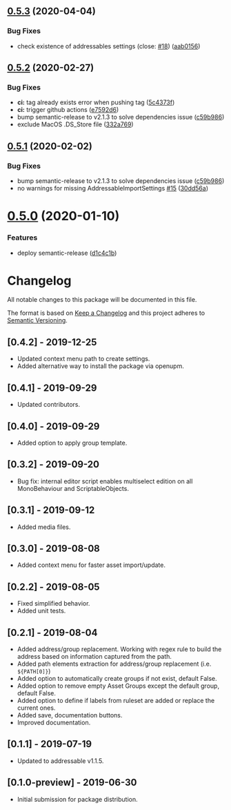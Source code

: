 ## [0.5.3](https://github.com/favoyang/unity-addressable-importer/compare/v0.5.2...v0.5.3) (2020-04-04)


### Bug Fixes

* check existence of addressables settings (close: [#18](https://github.com/favoyang/unity-addressable-importer/issues/18)) ([aab0156](https://github.com/favoyang/unity-addressable-importer/commit/aab0156539b580a57011efd41989bad1d2f56a3c))

## [0.5.2](https://github.com/favoyang/unity-addressable-importer/compare/v0.5.1...v0.5.2) (2020-02-27)


### Bug Fixes

* **ci:** tag already exists error when pushing tag ([5c4373f](https://github.com/favoyang/unity-addressable-importer/commit/5c4373f8713186055cc1898539e0b476e2308a9c))
* **ci:** trigger github actions ([e7592d6](https://github.com/favoyang/unity-addressable-importer/commit/e7592d6c10cf788cbefc7ded82f677ce435376d4))
* bump semantic-release to v2.1.3 to solve dependencies issue ([c59b986](https://github.com/favoyang/unity-addressable-importer/commit/c59b9865c744b01cec73e7bc1013301c67c630ed))
* exclude MacOS .DS_Store file ([332a769](https://github.com/favoyang/unity-addressable-importer/commit/332a769ca88a20c856212167eb48c88ab3f20cee))

## [0.5.1](https://github.com/favoyang/unity-addressable-importer/compare/v0.5.0...v0.5.1) (2020-02-02)


### Bug Fixes

* bump semantic-release to v2.1.3 to solve dependencies issue ([c59b986](https://github.com/favoyang/unity-addressable-importer/commit/c59b9865c744b01cec73e7bc1013301c67c630ed))
* no warnings for missing AddressableImportSettings [#15](https://github.com/favoyang/unity-addressable-importer/issues/15) ([30dd56a](https://github.com/favoyang/unity-addressable-importer/commit/30dd56a0823e0f370d775acbce06736a92c0dafb))

# [0.5.0](https://github.com/favoyang/unity-addressable-importer/compare/v0.4.2...v0.5.0) (2020-01-10)


### Features

* deploy semantic-release ([d1c4c1b](https://github.com/favoyang/unity-addressable-importer/commit/d1c4c1b79117b4eab55021d2485c606a2d9f4974))

# Changelog
All notable changes to this package will be documented in this file.

The format is based on [Keep a Changelog](http://keepachangelog.com/en/1.0.0/)
and this project adheres to [Semantic Versioning](http://semver.org/spec/v2.0.0.html).

## [0.4.2] - 2019-12-25
 - Updated context menu path to create settings.
 - Added alternative way to install the package via openupm.

## [0.4.1] - 2019-09-29
 - Updated contributors.

## [0.4.0] - 2019-09-29
 - Added option to apply group template.

## [0.3.2] - 2019-09-20
 - Bug fix: internal editor script enables multiselect edition on all MonoBehaviour and ScriptableObjects.

## [0.3.1] - 2019-09-12
 - Added media files.

## [0.3.0] - 2019-08-08
 - Added context menu for faster asset import/update.

## [0.2.2] - 2019-08-05
 - Fixed simplified behavior.
 - Added unit tests.

## [0.2.1] - 2019-08-04
 - Added address/group replacement. Working with regex rule to build the address based on information captured from the path.
 - Added path elements extraction for address/group replacement (i.e. `${PATH[0]}`)
 - Added option to automatically create groups if not exist, default False.
 - Added option to remove empty Asset Groups except the default group, default False.
 - Added option to define if labels from ruleset are added or replace the current ones.
 - Added save, documentation buttons.
 - Improved documentation.

## [0.1.1] - 2019-07-19
 - Updated to addressable v1.1.5.

## [0.1.0-preview] - 2019-06-30
 - Initial submission for package distribution.
